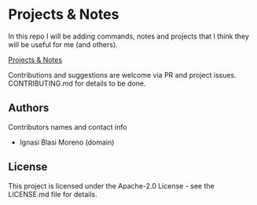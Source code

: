 # Projects & Notes

In this repo I will be adding commands, notes and projects that I think they will be useful for me (and others).

[Projects & Notes](ignasiblasi\docs\index.md)

Contributions and suggestions are welcome via PR and project issues. CONTRIBUTING.md for details to be done.

## Authors

Contributors names and contact info

* Ignasi Blasi Moreno (domain)


## License

This project is licensed under the Apache-2.0 License - see the LICENSE.md file for details.
